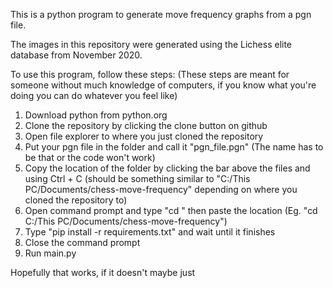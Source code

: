 This is a python program to generate move frequency graphs from a pgn file.

The images in this repository were generated using the Lichess elite database from November 2020.

To use this program, follow these steps:
(These steps are meant for someone without much knowledge of computers, if you know what you're doing
you can do whatever you feel like)

1. Download python from python.org
2. Clone the repository by clicking the clone button on github
3. Open file explorer to where you just cloned the repository
4. Put your pgn file in the folder and call it "pgn_file.pgn" (The name has to be that or the code won't work)
5. Copy the location of the folder by clicking the bar above the files and using Ctrl + C
(should be something similar to "C:/This PC/Documents/chess-move-frequency" depending on where you cloned the repository to)
6. Open command prompt and type "cd " then paste the location (Eg. "cd C:/This PC/Documents/chess-move-frequency")
7. Type "pip install -r requirements.txt" and wait until it finishes
8. Close the command prompt
9. Run main.py

Hopefully that works, if it doesn't maybe just 
